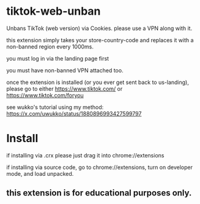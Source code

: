# tiktok-web-unban
Unbans TikTok (web version) via Cookies. please use a VPN along with it.

this extension simply takes your store-country-code and replaces it with a non-banned region every 1000ms.

you must log in via the landing page first

you must have non-banned VPN attached too.

once the extension is installed (or you ever get sent back to us-landing), please go to either https://www.tiktok.com/ or https://www.tiktok.com/foryou

see wukko's tutorial using my method: https://x.com/uwukko/status/1880896993427599797


# Install

if installing via .crx please just drag it into chrome://extensions

if installing via source code, go to chrome://extensions, turn on developer mode, and load unpacked.

## this extension is for educational purposes only.
